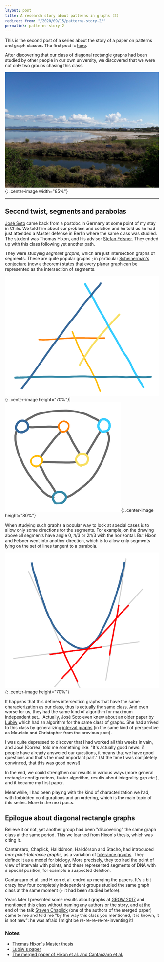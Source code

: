```yaml
---
layout: post
title: A research story about patterns in graphs (2)
redirect_from: "/2020/09/15/patterns-story-2/"
permalink: patterns-story-2
---   
```


This is the second post of a series about the story of a paper on 
patterns and graph classes. The first post is 
[here](https://discrete-notes.github.io/patterns-story-1).

After discovering that our class of diagonal rectangle graphs had been 
studied by other people in our own university, we discovered that we 
were not only two groups chasing this class.

![](../assets/plage-3.jpg){: .center-image width="85%"}

---

## Second twist, segments and parabolas 

[José Soto](http://www.dim.uchile.cl/~jsoto/) came back from
a postdoc in Germany at some point of my stay in Chile. 
We told him about our problem and solution
and he told us he had just attended a Master defense in Berlin where 
the same class was studied. The student was Thomas Hixon, and his 
advisor [Stefan Felsner](http://page.math.tu-berlin.de/~felsner/). 
They ended up with this class following yet another path.

They were studying *segment graphs*, which are just intersection graphs 
of segments. These are quite popular graphs ; in particular 
[Scheinerman's conjecture](https://en.wikipedia.org/wiki/Scheinerman%27s_conjecture)
(now a theorem) states that every planar graph can be represented as the
intersection of segments.
 
![](../assets/scheinerman-1.png){: .center-image height="70%"}|![](assets/scheinerman-2.png){: .center-image height="80%"}

 
When studying such graphs a popular way to look at special cases is to 
allow only some directions for the segments. For example, on the 
drawing above all segments 
have angle $0$, $\pi/3$ or $2\pi/3$ with the horizontal.
But Hixon and Felsner went into another direction, which is to allow 
only segments lying on the set of lines tangent to a parabola. 

![](../assets/segment-parabola.png){: .center-image height="70%"}

It happens that this defines intersection graphs that have the same 
characterization as our class, thus is actually the same class.
And even worse for us, they had the same kind of algorithm for maximum 
independent set... 
Actually, José Soto even knew about an older paper by 
[Lubiw](https://cs.uwaterloo.ca/~alubiw/Site/Anna_Lubiw.html) which 
had an algorithm for the same class of graphs. She had arrived to this
class by generalizing 
[interval graphs](https://en.wikipedia.org/wiki/Interval_graph) (in the
same kind of perspective as Mauricio and Christopher from the previous 
post).

I was quite depressed to discover that I had worked all this weeks in vain, 
and José (Correa) told me something like: "It's actually good news: if people have
already answered our questions, it means that we have good questions and 
that's the most important part." (At the time I was completely convinced, 
that this was good news!)

In the end, we could strengthen our results in various ways 
(more general rectangle configurations, faster algorithm, results about 
integrality gap etc.), and it became my first paper.

Meanwhile, I had been playing with the kind of characterization we had, 
with forbidden configurations and an ordering, which is the main topic of 
this series. More in the next posts.

## Epilogue about diagonal rectangle graphs

Believe it or not, yet another group had been "discovering" the same 
graph class at the same period. This we learned from Hixon's thesis, 
which was citing it. 

Cantanzaro, Chaplick, Halldórson, Halldórson and Stacho, had introduced
*max point-tolerance graphs*, as a variation of 
[tolerance graphs](https://en.wikipedia.org/wiki/Tolerance_graph). They 
defined it as a model for biology. More precisely, they too had the point 
of view of intervals with points, and these represented segments of DNA 
with a special position, for example a suspected deletion. 
 
Cantanzaro et al. and Hixon et al. ended up merging the papers. 
It's a bit crazy how four completely independent groups studied the same 
graph class at the same moment (+ it had been studied before).

Years later I presented some results about graphs at 
[GROW 2017](http://www.fields.utoronto.ca/activities/17-18/grow2017) and 
mentioned this class without naming any authors or the story, and at 
the end of the talk 
[Steven Chaplick](https://www.maastrichtuniversity.nl/p70068141) (one 
of the authors of the merged paper) came to me and told me "by the way 
this class you mentioned, it is known, it is not new": he was 
afraid I might be re-re-re-re-re-inventing it!

### Notes

* [Thomas Hixon's Master thesis](http://page.math.tu-berlin.de/~felsner/Diplomarbeiten/Hixon-Master.pdf)
* [Lubiw's paper](https://core.ac.uk/download/pdf/82682757.pdf)
* [The merged paper of Hixon et al. and Cantanzaro et al.](https://arxiv.org/pdf/1508.03810.pdf)
